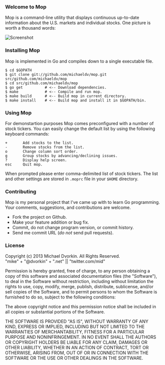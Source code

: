 ### Welcome to Mop ###
Mop is a command-line utility that displays continuous up-to-date
information about the U.S. markets and individual stocks. One picture
is worth a thousand words:

![Screenshot](https://raw.github.com/michaeldv/mop/master/doc/screenshot.png "Mop Screenshot")

### Installing Mop ###
Mop is implemented in Go and compiles down to a single executable file.

    $ cd $GOPATH
    $ git clone git://github.com/michaeldv/mop.git src/github.com/michaeldv/mop
    $ cd src/github.com/michaeldv/mop
    $ go get          # <-- Download dependencies.
    $ make            # <-- Compile and run mop.
    $ make build      # <-- Build mop in current directory.
    $ make install    # <-- Build mop and install it in $GOPATH/bin.


### Using Mop ###
For demonstartion purposes Mop comes preconfigured with a number of
stock tickers. You can easily change the default list by using the
following keyboard commands:

    +       Add stocks to the list.
    -       Remove stocks from the list.
    o       Change column sort order.
    g       Group stocks by advancing/declining issues.
    ?       Display help screen.
    esc     Quit mop.

When prompted please enter comma-delimited list of stock tickers. The
list and other settings are stored in ``.moprc`` file in your ``$HOME``
directory.


### Contributing ###
Mop is my personal project that I've came up with to learn Go programming.
Your comments, suggestions, and contributions are welcome.

* Fork the project on Github.
* Make your feature addition or bug fix.
* Commit, do not change program version, or commit history.
* Send me commit URL (*do not* send pull requests).


### License ###
Copyright (c) 2013 Michael Dvorkin. All Rights Reserved.    
"mike" + "@dvorkin" + ".net" || "twitter.com/mid"

Permission is hereby granted, free of charge, to any person obtaining
a copy of this software and associated documentation files (the
"Software"), to deal in the Software without restriction, including
without limitation the rights to use, copy, modify, merge, publish,
distribute, sublicense, and/or sell copies of the Software, and to
permit persons to whom the Software is furnished to do so, subject to
the following conditions:

The above copyright notice and this permission notice shall be
included in all copies or substantial portions of the Software.

THE SOFTWARE IS PROVIDED "AS IS", WITHOUT WARRANTY OF ANY KIND,
EXPRESS OR IMPLIED, INCLUDING BUT NOT LIMITED TO THE WARRANTIES OF
MERCHANTABILITY, FITNESS FOR A PARTICULAR PURPOSE AND
NONINFRINGEMENT. IN NO EVENT SHALL THE AUTHORS OR COPYRIGHT HOLDERS BE
LIABLE FOR ANY CLAIM, DAMAGES OR OTHER LIABILITY, WHETHER IN AN ACTION
OF CONTRACT, TORT OR OTHERWISE, ARISING FROM, OUT OF OR IN CONNECTION
WITH THE SOFTWARE OR THE USE OR OTHER DEALINGS IN THE SOFTWARE.
